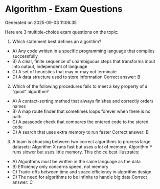 # Algorithm - Exam Questions

Generated on 2025-09-03 11:06:35

Here are 3 multiple-choice exam questions on the topic:

1) Which statement best defines an algorithm?
- A) Any code written in a specific programming language that compiles successfully
- B) A clear, finite sequence of unambiguous steps that transforms input into output, independent of language
- C) A set of heuristics that may or may not terminate
- D) A data structure used to store information
Correct answer: B

2) Which of the following procedures fails to meet a key property of a “good” algorithm?
- A) A contact-sorting method that always finishes and correctly orders names
- B) A map route finder that sometimes loops forever when there is no path
- C) A passcode check that compares the entered code to the stored code
- D) A search that uses extra memory to run faster
Correct answer: B

3) A team is choosing between two correct algorithms to process large datasets: Algorithm X runs fast but uses a lot of memory; Algorithm Y runs slower but uses little memory. This choice best illustrates:
- A) Algorithms must be written in the same language as the data
- B) Efficiency only concerns speed, not memory
- C) Trade-offs between time and space efficiency in algorithm design
- D) The need for algorithms to be infinite to handle big data
Correct answer: C
